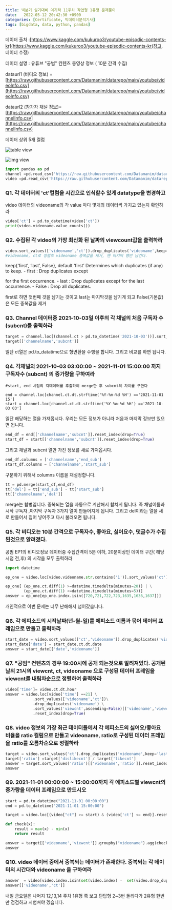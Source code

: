 ```yaml
---
title: 빅분기 실기대비 이기적 11주차 작업형 1유형 문제풀이
date:   2022-05-12 20:42:30 +0900
categories: [Certificate, 빅데이터분석기사]
tags: [bigdata, data, python, pandas]
---
```


데이터 출처 :[https://www.kaggle.com/kukuroo3/youtube-episodic-contents-kr](https://www.kaggle.com/kukuroo3/youtube-episodic-contents-kr(참고, 데이터 수정)

데이터 설명 : 유튜브 "공범" 컨텐츠 동영상 정보 ( 10분 간격 수집)

dataurl1 (비디오 정보) = [https://raw.githubusercontent.com/Datamanim/datarepo/main/youtube/videoInfo.csv](https://raw.githubusercontent.com/Datamanim/datarepo/main/youtube/videoInfo.csv)

dataurl2 (참가자 채널 정보)= [https://raw.githubusercontent.com/Datamanim/datarepo/main/youtube/channelInfo.csv](https://raw.githubusercontent.com/Datamanim/datarepo/main/youtube/channelInfo.csv)

데이터 상위 5개 컬럼

![table view](https://user-images.githubusercontent.com/85277660/210562452-6e620c7a-6ae3-408f-ad1c-67a89220aaa3.png)

![img view](https://user-images.githubusercontent.com/85277660/210562478-d90e0179-eed5-4411-a298-543c21b11a92.png)

```py
import pandas as pd
channel =pd.read_csv('https://raw.githubusercontent.com/Datamanim/datarepo/main/youtube/channelInfo.csv')
video =pd.read_csv('https://raw.githubusercontent.com/Datamanim/datarepo/main/youtube/videoInfo.csv')
```

### Q1.  각 데이터의 'ct'컬럼을 시간으로 인식할수 있게 datatype을 변경하고 
video 데이터의 videoname의 각 value 마다 몇개의 데이터씩 가지고 있는지 확인하라
```py
video['ct'] = pd.to_datetime(video['ct'])
print(video.videoname.value_counts())
```

### Q2. 수집된 각 video의 가장 최신화 된 날짜의 viewcount값을 출력하라

```py
video.sort_values(['videoname','ct']).drop_duplicates('videoname',keep='last')[['viewcnt','videoname']]
#videoname, ct로 정렬후 videoname 중복값을 제거, 맨 마지막 행만 남긴다.
```

keep{‘first’, ‘last’, False}, default ‘first’ Determines which duplicates (if any) to keep. - first : Drop duplicates except 

for the first occurrence. - last : Drop duplicates except for the last occurrence. - False : Drop all duplicates.

first로 하면 첫번째 것을 남기는 것이고 last는 마지막것을 남기게 되고 False(기본값)은 모든 중복값을 제거


### Q3. Channel 데이터중 2021-10-03일 이후의 각 채널의 처음 구독자 수(subcnt)를 출력하라

```py
target = channel.loc[(channel.ct > pd.to_datetime('2021-10-03'))].sort_values(['ct','channelname']).drop_duplicates('channelname')
target[['channelname','subcnt']]
```
일단 ct열은 pd.to_datatime으로 형변환을 수행을 합니다. 그리고 비교를 하면 됩니다.

 

### Q4. 각채널의 2021-10-03 03:00:00 ~ 2021-11-01 15:00:00 까지 구독자수 (subcnt) 의 증가량을 구하여라

```
#start, end 시점의 각데이터를 추출하여 merge한 후 subcnt의 차이를 구한다

end = channel.loc[channel.ct.dt.strftime('%Y-%m-%d %H') =='2021-11-01 15']
start = channel.loc[channel.ct.dt.strftime('%Y-%m-%d %H') =='2021-10-03 03']
```

일단 해당하는 열을 가져옵시다. 우리는 모든 정보가 아니라 처음과 마지막 정보만 있으면 됩니다.

```py
end_df = end[['channelname','subcnt']].reset_index(drop=True)
start_df = start[['channelname','subcnt']].reset_index(drop=True)
```
그리고 채널과 subcnt 열만 가진 정보를 새로 가져옵시다.

```py
end_df.columns = ['channelname','end_sub']
start_df.columns = ['channelname','start_sub']
```
구분하기 위해서 columns 이름을 재설정합니다.

```py
tt = pd.merge(start_df,end_df)
tt['del'] = tt['end_sub'] - tt['start_sub']
tt[['channelname','del']]
```
merge는 합병입니다. 중복되는 열을 자동으로 계산해서 합치게 됩니다. 즉 채널이름과 시작 구독자 ,마지막 구독자 3가지 열이 만들어지게 됩니다. 그리고 del이라는 열을 새로 만들어서 집어 넣어주고 다시 불러오면 됩니다.

 
### Q5. 각 비디오는 10분 간격으로 구독자수, 좋아요, 싫어요수, 댓글수가 수집된것으로 알려졌다.

공범 EP1의 비디오정보 데이터중 수집간격이 5분 이하, 20분이상인 데이터 구간( 해당 시점 전,후) 의 시각을 모두 출력하라

```py
import datetime

ep_one = video.loc[video.videoname.str.contains('1')].sort_values('ct').reset_index(drop=True)

ep_one[ (ep_one.ct.diff(1) >=datetime.timedelta(minutes=20)) | \
        (ep_one.ct.diff(1) <=datetime.timedelta(minutes=5))]
answer = ep_one[ep_one.index.isin([720,721,722,723,1635,1636,1637])]
```
개인적으로 이번 문제는 너무 난해해서 넘어갔습니다.

 

### Q6. 각 에피소드의 시작날짜(년-월-일)를 에피소드 이름과 묶어 데이터 프레임으로 만들고 출력하라

```py
start_date = video.sort_values(['ct','videoname']).drop_duplicates('videoname')[['ct','videoname']]
start_date['date'] = start_date.ct.dt.date
answer = start_date[['date','videoname']]
```

### Q7. "공범" 컨텐츠의 경우 19:00시에 공개 되는것으로 알려져있다. 공개된 날의 21시의 viewcnt, ct, videoname 으로 구성된 데이터 프레임을 viewcnt를 내림차순으로 정렬하여 출력하라

```py
video['time']= video.ct.dt.hour
answer = video.loc[video['time'] ==21] \
            .sort_values(['videoname','ct'])\
            .drop_duplicates('videoname') \
            .sort_values('viewcnt',ascending=False)[['videoname','viewcnt','ct']]\
            .reset_index(drop=True)
```

### Q8. video 정보의 가장 최근 데이터들에서 각 에피소드의 싫어요/좋아요 비율을 ratio 컬럼으로 만들고 videoname, ratio로 구성된 데이터 프레임을 ratio를 오름차순으로 정렬하라

```py
target = video.sort_values('ct').drop_duplicates('videoname',keep='last')
target['ratio'] =target['dislikecnt'] / target['likecnt']
answer = target.sort_values('ratio')[['videoname','ratio']].reset_index(drop=True)
answer
```

### Q9. 2021-11-01 00:00:00 ~ 15:00:00까지 각 에피소드별 viewcnt의 증가량을 데이터 프레임으로 만드시오

```py
start = pd.to_datetime("2021-11-01 00:00:00")
end = pd.to_datetime("2021-11-01 15:00:00")

target = video.loc[(video["ct"] >= start) & (video['ct'] <= end)].reset_index(drop=True)

def check(x):
    result = max(x) - min(x)
    return result

answer = target[['videoname','viewcnt']].groupby("videoname").agg(check)
answer
```

### Q10. video 데이터 중에서 중복되는 데이터가 존재한다. 중복되는 각 데이터의 시간대와 videoname 을 구하여라

```py
answer  = video[video.index.isin(set(video.index) -  set(video.drop_duplicates().index))]
answer[['videoname','ct']]
```

내일 금요일은 나머지 12,13,14 주차 1유형 쭉 보고 단답형 2~3번 돌리다가 2유형 한번만 점검하고 시험쳐야 겠습니다.